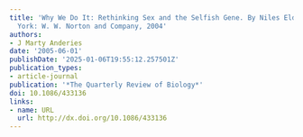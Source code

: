 ```yaml
---
title: 'Why We Do It: Rethinking Sex and the Selfish Gene. By Niles Eldredge. New
  York: W. W. Norton and Company, 2004'
authors:
- J Marty Anderies
date: '2005-06-01'
publishDate: '2025-01-06T19:55:12.257501Z'
publication_types:
- article-journal
publication: '*The Quarterly Review of Biology*'
doi: 10.1086/433136
links:
- name: URL
  url: http://dx.doi.org/10.1086/433136
---
```

